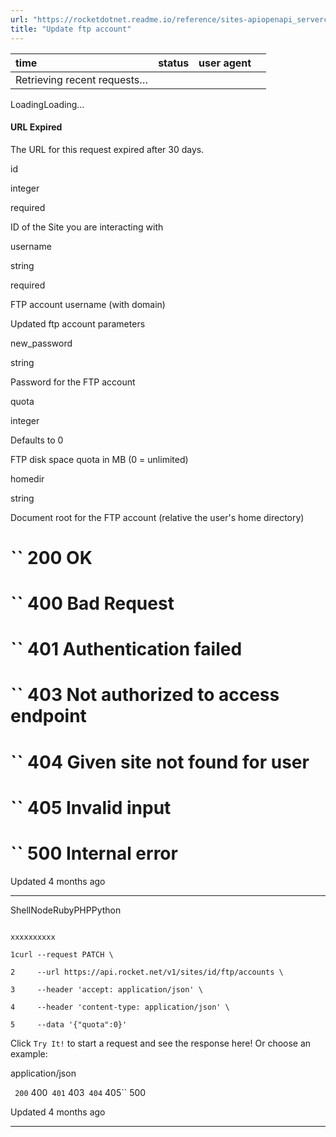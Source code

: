 ```yaml
---
url: "https://rocketdotnet.readme.io/reference/sites-apiopenapi_servercontrollersftp_accounts_controllersites_id_ftp_accounts_patch"
title: "Update ftp account"
---
```


| time | status | user agent |  |
| :-- | :-- | :-- | :-- |
| Retrieving recent requests… |

LoadingLoading…

#### URL Expired

The URL for this request expired after 30 days.

id

integer

required

ID of the Site you are interacting with

username

string

required

FTP account username (with domain)

Updated ftp account parameters

new\_password

string

Password for the FTP account

quota

integer

Defaults to 0

FTP disk space quota in MB (0 = unlimited)

homedir

string

Document root for the FTP account (relative the user's home directory)

# `` 200      OK

# `` 400      Bad Request

# `` 401      Authentication failed

# `` 403      Not authorized to access endpoint

# `` 404      Given site not found for user

# `` 405      Invalid input

# `` 500      Internal error

Updated 4 months ago

* * *

ShellNodeRubyPHPPython

```

xxxxxxxxxx

1curl --request PATCH \

2     --url https://api.rocket.net/v1/sites/id/ftp/accounts \

3     --header 'accept: application/json' \

4     --header 'content-type: application/json' \

5     --data '{"quota":0}'

```

Click `Try It!` to start a request and see the response here! Or choose an example:

application/json

`` 200`` 400`` 401`` 403`` 404`` 405`` 500

Updated 4 months ago

* * *